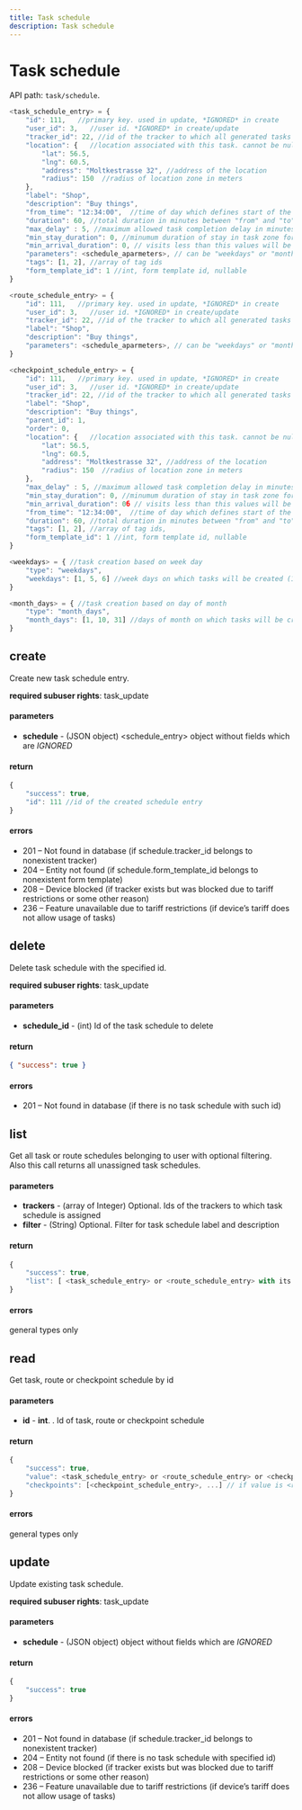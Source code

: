 ```yaml
---
title: Task schedule
description: Task schedule
---
```


# Task schedule

API path: `task/schedule`.

```js
<task_schedule_entry> = {
    "id": 111,   //primary key. used in update, *IGNORED* in create
    "user_id": 3,   //user id. *IGNORED* in create/update
    "tracker_id": 22, //id of the tracker to which all generated tasks are assigned. nullable.
    "location": {   //location associated with this task. cannot be null
        "lat": 56.5,
        "lng": 60.5,
        "address": "Moltkestrasse 32", //address of the location
        "radius": 150  //radius of location zone in meters
    },
    "label": "Shop",
    "description": "Buy things",
    "from_time": "12:34:00",  //time of day which defines start of the task within the days
    "duration": 60, //total duration in minutes between "from" and "to" for generated tasks
    "max_delay" : 5, //maximum allowed task completion delay in minutes
    "min_stay_duration": 0, //minumum duration of stay in task zone for task completion, minutes
    "min_arrival_duration": 0, // visits less than this values will be ignored, minutes
    "parameters": <schedule_aparmeters>, // can be "weekdays" or "month_days"
    "tags": [1, 2], //array of tag ids
    "form_template_id": 1 //int, form template id, nullable
}

<route_schedule_entry> = {
    "id": 111,   //primary key. used in update, *IGNORED* in create
    "user_id": 3,   //user id. *IGNORED* in create/update
    "tracker_id": 22, //id of the tracker to which all generated tasks are assigned. nullable.
    "label": "Shop",
    "description": "Buy things",
    "parameters": <schedule_aparmeters>, // can be "weekdays" or "month_days"
}

<checkpoint_schedule_entry> = {
    "id": 111,   //primary key. used in update, *IGNORED* in create
    "user_id": 3,   //user id. *IGNORED* in create/update
    "tracker_id": 22, //id of the tracker to which all generated tasks are assigned. nullable.
    "label": "Shop",
    "description": "Buy things",
    "parent_id": 1,
    "order": 0,
    "location": {   //location associated with this task. cannot be null
        "lat": 56.5,
        "lng": 60.5,
        "address": "Moltkestrasse 32", //address of the location
        "radius": 150  //radius of location zone in meters
    },
    "max_delay" : 5, //maximum allowed task completion delay in minutes
    "min_stay_duration": 0, //minumum duration of stay in task zone for task completion, minutes
    "min_arrival_duration": 0б // visits less than this values will be ignored, minutes
    "from_time": "12:34:00",  //time of day which defines start of the task within the days
    "duration": 60, //total duration in minutes between "from" and "to" for generated tasks
    "tags": [1, 2], //array of tag ids,
    "form_template_id": 1 //int, form template id, nullable
}

<weekdays> = { //task creation based on week day
    "type": "weekdays",
    "weekdays": [1, 5, 6] //week days on which tasks will be created (1 = Monday, ... 7 = Sunday)
}

<month_days> = { //task creation based on day of month
    "type": "month_days",
    "month_days": [1, 10, 31] //days of month on which tasks will be created (1..31)
}
```


## create

Create new task schedule entry.

**required subuser rights**: task_update

#### parameters

* **schedule** - (JSON object) <schedule_entry> object without fields which are *IGNORED*

#### return

```js
{
    "success": true,
    "id": 111 //id of the created schedule entry
}
```

#### errors

*   201 – Not found in database (if schedule.tracker_id belongs to nonexistent tracker)
*   204 – Entity not found (if schedule.form_template_id belongs to nonexistent form template)
*   208 – Device blocked (if tracker exists but was blocked due to tariff restrictions or some other reason)
*   236 – Feature unavailable due to tariff restrictions (if device’s tariff does not allow usage of tasks)



## delete

Delete task schedule with the specified id.

**required subuser rights**: task_update

#### parameters

* **schedule_id** - (int) Id of the task schedule to delete

#### return

```json
{ "success": true }
```

#### errors

*   201 – Not found in database (if there is no task schedule with such id)



## list

Get all task or route schedules belonging to user with optional filtering.<br>
Also this call returns all unassigned task schedules.

#### parameters

* **trackers** - (array of Integer) Optional. Ids of the trackers to which task schedule is assigned
* **filter** - (String) Optional. Filter for task schedule label and description

#### return

```js
{
    "success": true,
    "list": [ <task_schedule_entry> or <route_schedule_entry> with its checkpoints, ... ]
}
```

#### errors

general types only

## read

Get task, route or checkpoint schedule by id

#### parameters

* **id** - **int**. . Id of task, route or checkpoint schedule

#### return

```js
{
    "success": true,
    "value": <task_schedule_entry> or <route_schedule_entry> or <checkpoint_schedule_entry>,
    "checkpoints": [<checkpoint_schedule_entry>, ...] // if value is <route_schedule_entry>
}
```

#### errors

general types only

## update

Update existing task schedule.

**required subuser rights**: task_update

#### parameters

* **schedule** - (JSON object) <schedule> object without fields which are *IGNORED*

#### return

```js
{
    "success": true
}
```

#### errors

*   201 – Not found in database (if schedule.tracker_id belongs to nonexistent tracker)
*   204 – Entity not found (if there is no task schedule with specified id)
*   208 – Device blocked (if tracker exists but was blocked due to tariff restrictions or some other reason)
*   236 – Feature unavailable due to tariff restrictions (if device’s tariff does not allow usage of tasks)
